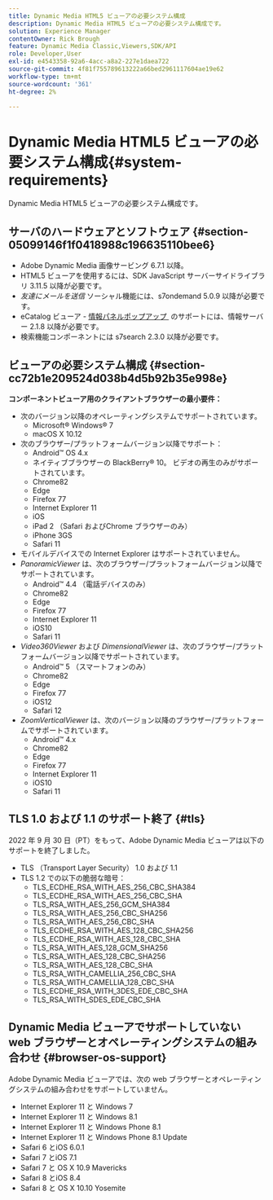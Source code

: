 ```yaml
---
title: Dynamic Media HTML5 ビューアの必要システム構成
description: Dynamic Media HTML5 ビューアの必要システム構成です。
solution: Experience Manager
contentOwner: Rick Brough
feature: Dynamic Media Classic,Viewers,SDK/API
role: Developer,User
exl-id: e4543358-92a6-4acc-a8a2-227e1daea722
source-git-commit: 4f81f755789613222a66bed2961117604ae19e62
workflow-type: tm+mt
source-wordcount: '361'
ht-degree: 2%

---
```


# Dynamic Media HTML5 ビューアの必要システム構成{#system-requirements}

Dynamic Media HTML5 ビューアの必要システム構成です。

<!-- Updated March 03, 2022 Contact is now Deepa Gupta -->

<!-- Updated April 06, 2021 from https://wiki.corp.adobe.com/pages/viewpage.action?spaceKey=scene7qa&title=s7Viewers%2C+S7SDK%2C+S7OnDemand+Release+Notes - Contact is Sasha -->

## サーバのハードウェアとソフトウェア {#section-05099146f1f0418988c196635110bee6}

<!-- Updated March 03, 2022 Contact is now Deepa Gupta -->

* Adobe Dynamic Media 画像サービング 6.7.1 以降。
* HTML5 ビューアを使用するには、SDK JavaScript サーバーサイドライブラリ 3.11.5 以降が必要です。
* *友達にメールを送信* ソーシャル機能には、s7ondemand 5.0.9 以降が必要です。
* eCatalog ビューア - [&#x200B; 情報パネルポップアップ &#x200B;](/help/aem-viewers-ref/c-html5-s7-aem-asset-viewers/c-html5-20-ecatalog-viewer-about/c-html5-20-ecatalog-viewer-customizingviewer/r-html5-ecatalog-viewer-20-customize-infopanelpopup.md) のサポートには、情報サーバー 2.1.8 以降が必要です。
* 検索機能コンポーネントには s7search 2.3.0 以降が必要です。

## ビューアの必要システム構成 {#section-cc72b1e209524d038b4d5b92b35e998e}

**コンポーネントビューア用のクライアントブラウザーの最小要件：**

* 次のバージョン以降のオペレーティングシステムでサポートされています。
   * Microsoft® Windows® 7
   * macOS X 10.12
* 次のブラウザー/プラットフォームバージョン以降でサポート：
   * Android™ OS 4.x
   * ネイティブブラウザーの BlackBerry® 10。 ビデオの再生のみがサポートされています。
   * Chrome82
   * Edge
   * Firefox 77
   * Internet Explorer 11
   * iOS
   * iPad 2 （Safari およびChrome ブラウザーのみ）
   * iPhone 3GS
   * Safari 11
* モバイルデバイスでの Internet Explorer はサポートされていません。
* *PanoramicViewer* は、次のブラウザー/プラットフォームバージョン以降でサポートされています。
   * Android™ 4.4 （電話デバイスのみ）
   * Chrome82
   * Edge
   * Firefox 77
   * Internet Explorer 11
   * iOS10
   * Safari 11
* *Video360Viewer* および *DimensionalViewer* は、次のブラウザー/プラットフォームバージョン以降でサポートされています。
   * Android™ 5 （スマートフォンのみ）
   * Chrome82
   * Edge
   * Firefox 77
   * iOS12
   * Safari 12
* *ZoomVerticalViewer* は、次のバージョン以降のブラウザー/プラットフォームでサポートされています。
   * Android™ 4.x
   * Chrome82
   * Edge
   * Firefox 77
   * Internet Explorer 11
   * iOS10
   * Safari 11

## TLS 1.0 および 1.1 のサポート終了 {#tls}

<!-- CQDOC-19433 -->

2022 年 9 月 30 日（PT）をもって、Adobe Dynamic Media ビューアは以下のサポートを終了しました。

* TLS （Transport Layer Security） 1.0 および 1.1
* TLS 1.2 での以下の脆弱な暗号：
   * TLS_ECDHE_RSA_WITH_AES_256_CBC_SHA384
   * TLS_ECDHE_RSA_WITH_AES_256_CBC_SHA
   * TLS_RSA_WITH_AES_256_GCM_SHA384
   * TLS_RSA_WITH_AES_256_CBC_SHA256
   * TLS_RSA_WITH_AES_256_CBC_SHA
   * TLS_ECDHE_RSA_WITH_AES_128_CBC_SHA256
   * TLS_ECDHE_RSA_WITH_AES_128_CBC_SHA
   * TLS_RSA_WITH_AES_128_GCM_SHA256
   * TLS_RSA_WITH_AES_128_CBC_SHA256
   * TLS_RSA_WITH_AES_128_CBC_SHA
   * TLS_RSA_WITH_CAMELLIA_256_CBC_SHA
   * TLS_RSA_WITH_CAMELLIA_128_CBC_SHA
   * TLS_ECDHE_RSA_WITH_3DES_EDE_CBC_SHA
   * TLS_RSA_WITH_SDES_EDE_CBC_SHA

## Dynamic Media ビューアでサポートしていない web ブラウザーとオペレーティングシステムの組み合わせ {#browser-os-support}

<!-- CQDOC-19433 -->

Adobe Dynamic Media ビューアでは、次の web ブラウザーとオペレーティングシステムの組み合わせをサポートしていません。

* Internet Explorer 11 と Windows 7
* Internet Explorer 11 と Windows 8.1
* Internet Explorer 11 と Windows Phone 8.1
* Internet Explorer 11 と Windows Phone 8.1 Update
* Safari 6 とiOS 6.0.1
* Safari 7 とiOS 7.1
* Safari 7 と OS X 10.9 Mavericks
* Safari 8 とiOS 8.4
* Safari 8 と OS X 10.10 Yosemite

<!-- CQDOC-19433 -->

<!-- 
NOTE
Effective September 30, 2018, Adobe Dynamic Media Classic Viewers ended support of Transport Layer Security 1.0 (TLS 1.0). As such, Dynamic Media Classic no longer supports viewers on the following browsers/platforms that support TLS 1.0 (Adobe recommends using TLS 1.2 or later):

* Android&trade; 2.3.7
* Android&trade; 4.0.4
* Android&trade; 4.1.1
* Android&trade; 4.2.2
* Android&trade; 4.3
* Internet Explorer 7 on Window Vista&reg;
* Internet Explorer 8 on Windows&reg; XP
* Internet Explorer 8-10 on Windows&reg; 7
* Internet Explorer 10 on Windows&reg; Phone 8.0
* Safari 5.1.9 on Apple OS X 10.6.8
* Safari 6.0.4 on Apple OS X 10.8.4
* Java&trade; 6u45
* Java&trade; 7u25
* OpenSSL 0.9.8y
* Baidu January 2015

NOTE
FLASH VIEWERS END-OF-LIFE — Effective January 31, 2017, Adobe Dynamic Media Classic officially ended support for the Flash viewer platform. -->

